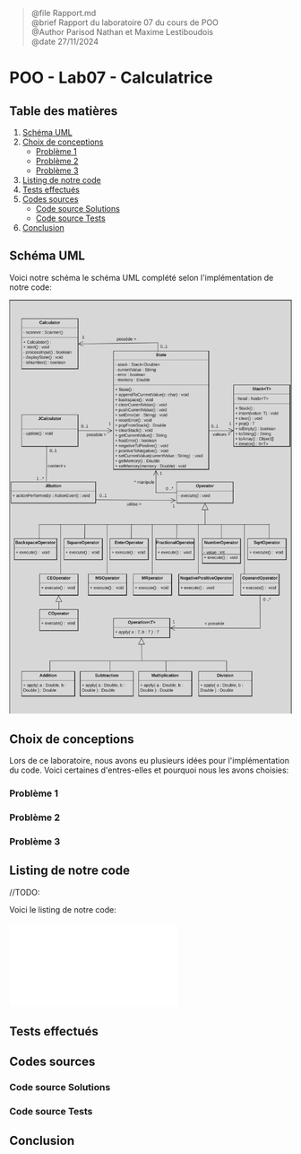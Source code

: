 

>@file Rapport.md </br>
>@brief Rapport du laboratoire 07 du cours de POO </br>
>@Author Parisod Nathan et Maxime Lestiboudois </br>
>@date 27/11/2024
 

# POO - Lab07 - Calculatrice

## Table des matières

1. [Schéma UML](#schéma-uml)
2. [Choix de conceptions](#choix-de-conceptions)
    - [Problème 1](#problème-1)
    - [Problème 2](#problème-2)
    - [Problème 3](#problème-3)
3. [Listing de notre code](#listing-de-notre-code)
4. [Tests effectués](#tests-effectués)
5. [Codes sources](#codes-sources)
    - [Code source Solutions](#code-source-solutions)
    - [Code source Tests](#code-source-tests)
6. [Conclusion](#Conclusion)

## Schéma UML

Voici notre schéma le schéma UML complété selon l'implémentation de notre code:

![Diagramme UML](images/diagram.png)

## Choix de conceptions

Lors de ce laboratoire, nous avons eu plusieurs idées pour l'implémentation du code. Voici certaines d'entres-elles et
pourquoi nous les avons choisies:

### Problème 1

### Problème 2

### Problème 3

## Listing de notre code

//TODO:

Voici le listing de notre code:

![Code](ListingCode.pdf)

## Tests effectués

## Codes sources

### Code source Solutions

### Code source Tests

## Conclusion
